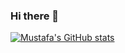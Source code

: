 ### Hi there 👋

[![Mustafa's GitHub stats](https://github-readme-stats.vercel.app/api?username=mustafakaracuha)](https://github.com/anuraghazra/github-readme-stats)
